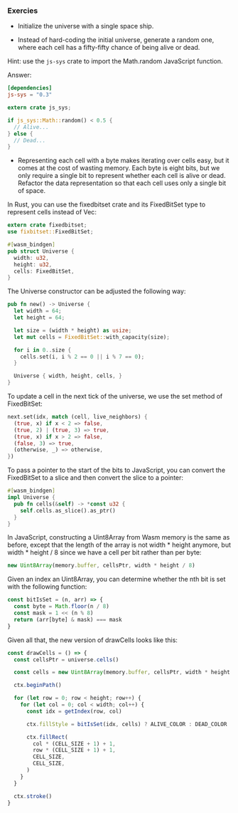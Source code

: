 ### Exercies

* Initialize the universe with a single space ship.

* Instead of hard-coding the initial universe, generate a random one, where each cell has a fifty-fifty chance of being alive or dead.

Hint: use the `js-sys` crate to import the Math.random JavaScript function.


Answer:

```toml
[dependencies]
js-sys = "0.3"
```

```rust
extern crate js_sys;

if js_sys::Math::random() < 0.5 {
  // Alive...
} else {
  // Dead...
}
```

* Representing each cell with a byte makes iterating over cells easy, but it comes at the cost of wasting memory. Each byte is eight bits, but we only require a single bit to represent whether each cell is alive or dead. Refactor the data representation so that each cell uses only a single bit of space.

In Rust, you can use the fixedbitset crate and its FixedBitSet type to represent cells instead of Vec<Cell>:

```rust
extern crate fixedbitset;
use fixbitset::FixedBitSet;

#[wasm_bindgen]
pub struct Universe {
  width: u32,
  height: u32,
  cells: FixedBitSet,
}
```

The Universe constructor can be adjusted the following way:

```rust
pub fn new() -> Universe {
  let width = 64;
  let height = 64;

  let size = (width * height) as usize;
  let mut cells = FixedBitSet::with_capacity(size);

  for i in 0..size {
    cells.set(i, i % 2 == 0 || i % 7 == 0);
  }

  Universe { width, height, cells, }
}
```

To update a cell in the next tick of the universe, we use the set method of FixedBitSet:

```rust
next.set(idx, match (cell, live_neighbors) {
  (true, x) if x < 2 => false,
  (true, 2) | (true, 3) => true,
  (true, x) if x > 2 => false,
  (false, 3) => true,
  (otherwise, _) => otherwise,
})
```

To pass a pointer to the start of the bits to JavaScript, you can convert the FixedBitSet to a slice and then convert the slice to a pointer:

```rust
#[wasm_bindgen]
impl Universe {
  pub fn cells(&self) -> *const u32 {
    self.cells.as_slice().as_ptr()
  }
}
```

In JavaScript, constructing a Uint8Array from Wasm memory is the same as before, except that the length of the array is not width * height anymore, but width * height / 8 since we have a cell per bit rather than per byte:

```js
new Uint8Array(memory.buffer, cellsPtr, width * height / 8)
```

Given an index an Uint8Array, you can determine whether the nth bit is set with the following function:

```js
const bitIsSet = (n, arr) => {
  const byte = Math.floor(n / 8)
  const mask = 1 << (n % 8)
  return (arr[byte] & mask) === mask
}
```

Given all that, the new version of drawCells looks like this:

```js
const drawCells = () => {
  const cellsPtr = universe.cells()

  const cells = new Uint8Array(memory.buffer, cellsPtr, width * height / 8)

  ctx.beginPath()

  for (let row = 0; row < height; row++) {
    for (let col = 0; col < width; col++) {
      const idx = getIndex(row, col)

      ctx.fillStyle = bitIsSet(idx, cells) ? ALIVE_COLOR : DEAD_COLOR

      ctx.fillRect(
        col * (CELL_SIZE + 1) + 1,
        row * (CELL_SIZE + 1) + 1,
        CELL_SIZE,
        CELL_SIZE,
      )
    }
  }

  ctx.stroke()
}
```